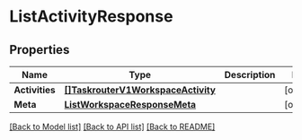 # ListActivityResponse

## Properties

Name | Type | Description | Notes
------------ | ------------- | ------------- | -------------
**Activities** | [**[]TaskrouterV1WorkspaceActivity**](taskrouter.v1.workspace.activity.md) |  |[optional] 
**Meta** | [**ListWorkspaceResponseMeta**](ListWorkspaceResponse_meta.md) |  |[optional] 

[[Back to Model list]](../README.md#documentation-for-models) [[Back to API list]](../README.md#documentation-for-api-endpoints) [[Back to README]](../README.md)


